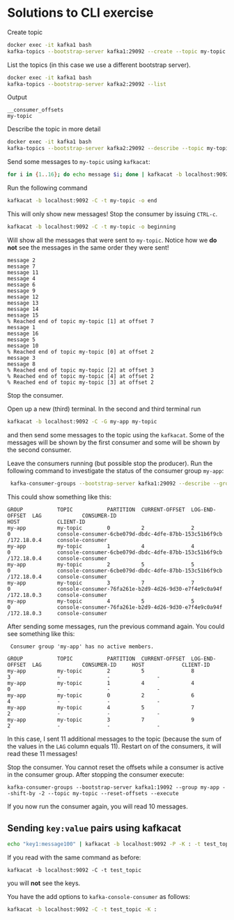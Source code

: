 # Solutions to CLI exercise

Create topic

```bash
docker exec -it kafka1 bash
kafka-topics --bootstrap-server kafka1:29092 --create --topic my-topic --partitions 5 --replication-factor 3
```

List the topics (in this case we use a different bootstrap server).

```bash
docker exec -it kafka1 bash
kafka-topics --bootstrap-server kafka2:29092 --list
```

Output

```
__consumer_offsets
my-topic
```

Describe the topic in more detail

```bash
docker exec -it kafka1 bash
kafka-topics --bootstrap-server kafka2:29092 --describe --topic my-topic
```

Send some messages to `my-topic` using `kafkacat`:

```bash
for i in {1..16}; do echo message $i; done | kafkacat -b localhost:9092 -P -t my-topic
```

Run the following command

```bash
kafkacat -b localhost:9092 -C -t my-topic -o end
```

This will only show new messages!
Stop the consumer by issuing `CTRL-c`.

```bash
kafkacat -b localhost:9092 -C -t my-topic -o beginning
```

Will show all the messages that were sent to `my-topic`. Notice how we **do not** see the messages in the same order they were sent!

```
message 2
message 7
message 11
message 4
message 6
message 9
message 12
message 13
message 14
message 15
% Reached end of topic my-topic [1] at offset 7
message 1
message 16
message 5
message 10
% Reached end of topic my-topic [0] at offset 2
message 3
message 8
% Reached end of topic my-topic [2] at offset 3
% Reached end of topic my-topic [4] at offset 2
% Reached end of topic my-topic [3] at offset 2
```

Stop the consumer.

Open up a new (third) terminal.
In the second and third terminal run

```bash
kafkacat -b localhost:9092 -C -G my-app my-topic
```

and then send some messages to the topic using the `kafkacat`. Some of the messages will be shown by the first consumer and some will be shown by the second consumer.

Leave the consumers running (but possible stop the producer). Run the following command to investigate the status of the consumer group `my-app`:

```bash
 kafka-consumer-groups --bootstrap-server kafka1:29092 --describe --group my-app
 ```

 This could show something like this:

 ```
 GROUP           TOPIC           PARTITION  CURRENT-OFFSET  LOG-END-OFFSET  LAG             CONSUMER-ID                                           HOST            CLIENT-ID
my-app          my-topic        0          2               2               0               console-consumer-6cbe079d-dbdc-4dfe-87bb-153c51b6f9cb /172.18.0.4     console-consumer
my-app          my-topic        1          4               4               0               console-consumer-6cbe079d-dbdc-4dfe-87bb-153c51b6f9cb /172.18.0.4     console-consumer
my-app          my-topic        2          5               5               0               console-consumer-6cbe079d-dbdc-4dfe-87bb-153c51b6f9cb /172.18.0.4     console-consumer
my-app          my-topic        3          7               7               0               console-consumer-76fa261e-b2d9-4d26-9d30-e7f4e9c0a94f /172.18.0.3     console-consumer
my-app          my-topic        4          5               5               0               console-consumer-76fa261e-b2d9-4d26-9d30-e7f4e9c0a94f /172.18.0.3     console-consumer
```

 After sending some messages, run the previous command again. You could see something like this:

```
 Consumer group 'my-app' has no active members.

GROUP           TOPIC           PARTITION  CURRENT-OFFSET  LOG-END-OFFSET  LAG             CONSUMER-ID     HOST            CLIENT-ID
my-app          my-topic        2          5               8               3               -               -               -
my-app          my-topic        1          4               4               0               -               -               -
my-app          my-topic        0          2               6               4               -               -               -
my-app          my-topic        4          5               7               2               -               -               -
my-app          my-topic        3          7               9               2               -               -               -
```

In this case, I sent 11 additional messages to the topic (because the sum of the values in the `LAG` column equals 11).
Restart on of the consumers, it will read these 11 messages!

Stop the consumer. You cannot reset the offsets while a consumer is active in the consumer group.  After stopping the consumer execute:

```
kafka-consumer-groups --bootstrap-server kafka1:19092 --group my-app --shift-by -2 --topic my-topic --reset-offsets --execute
```

If you now run the consumer again, you will read 10 messages.

## Sending `key:value` pairs using kafkacat

```bash
echo "key1:message100" | kafkacat -b localhost:9092 -P -K : -t test_topic
```

If you read with the same command as before:

```
kafkacat -b localhost:9092 -C -t test_topic
```

you will **not** see the keys.

You have the add options to `kafka-console-consumer` as follows:

```bash
kafkacat -b localhost:9092 -C -t test_topic -K :
```
